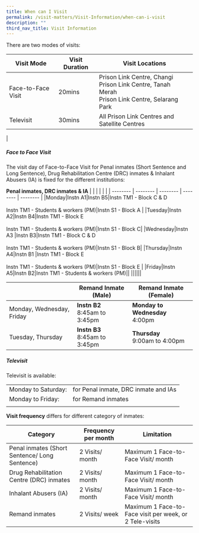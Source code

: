 ```yaml
---
title: When can I Visit
permalink: /visit-matters/Visit-Information/when-can-i-visit
description: ""
third_nav_title: Visit Information
---
```

There are two modes of visits:

|Visit Mode|Visit Duration |Visit Locations|
| -------- | -------- | -------- |
|Face-to-Face Visit|20mins |Prison Link Centre, Changi<br>Prison Link Centre, Tanah Merah<br>Prison Link Centre, Selarang Park|
|Televisit |30mins |All Prison Link Centres and Satellite Centres|
|

##### Face to Face Visit
The visit day of Face-to-Face Visit for Penal inmates (Short Sentence and Long Sentence), Drug Rehabilitation Centre (DRC) inmates & Inhalant Abusers (IA) is fixed for the different institutions:

**Penal inmates, DRC inmates & IA**
| | | | | |
| -------- | -------- | -------- | -------- | -------- |
|Monday|Instn A1|Instn B5|Instn TM1 - Block C & D<br>&nbsp;<br>Instn TM1 - Students & workers (PM)|Instn S1 - Block A |
|Tuesday|Instn A2|Instn B4|Instn TM1 - Block E<br>&nbsp;<br>Instn TM1 - Students & workers (PM)|Instn S1 - Block C|
|Wednesday|Instn A3 |Instn B3|Instn TM1 - Block C & D<br>&nbsp;<br>Instn TM1 - Students & workers (PM)|Instn S1 - Block B|
|Thursday|Instn A4|Instn B1 |Instn TM1 - Block E<br>&nbsp;<br>Instn TM1 - Students & workers (PM)|Instn S1 - Block E |
|Friday|Instn A5|Instn B2|Instn TM1 - Students & workers (PM)||
||||||


| | Remand Inmate (Male)|Remand Inmate (Female) |
| -------- | -------- | -------- |
|Monday, Wednesday, Friday| **Instn B2**<br>8:45am to 3:45pm |**Monday to Wednesday**<br>4:00pm |
|Tuesday, Thursday|**Instn B3**<br>8:45am to 3:45pm |**Thursday**<br>9:00am to 4:00pm|

##### Televisit<br>
Televisit is available:

| | | 
| -------- | -------- | 
|Monday to Saturday:|for Penal inmate, DRC inmate and IAs| 
|Monday to Friday:|for Remand inmates| 
| | | 

**Visit frequency** differs for different category of inmates:

| Category | Frequency per month|Limitation|
| -------- | -------- | -------- |
|Penal inmates (Short Sentence/ Long Sentence)|2 Visits/ month|Maximum 1 Face-to-Face Visit/ month|
|Drug Rehabilitation Centre (DRC) inmates|2 Visits/ month|Maximum 1 Face-to-Face Visit/ month|
|Inhalant Abusers (IA)|2 Visits/ month|Maximum 1 Face-to-Face Visit/ month|
|Remand inmates|2 Visits/ week|Maximum 1 Face-to-Face visit per week, or 2 Tele-visits|
